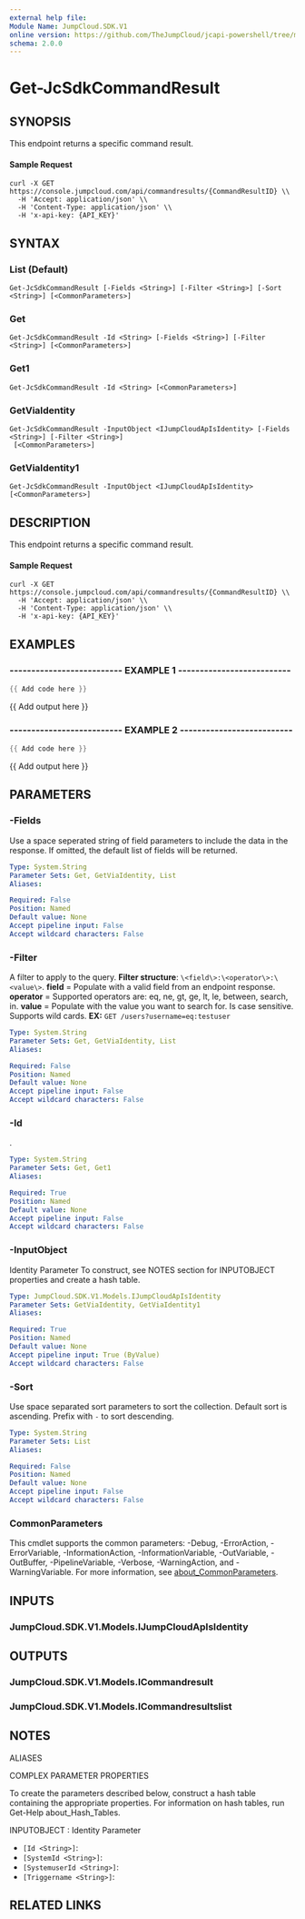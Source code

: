 ```yaml
---
external help file:
Module Name: JumpCloud.SDK.V1
online version: https://github.com/TheJumpCloud/jcapi-powershell/tree/master/SDKs/PowerShell/JumpCloud.SDK.V1/docs/exports/Get-JcSdkCommandResult.md
schema: 2.0.0
---
```


# Get-JcSdkCommandResult

## SYNOPSIS
This endpoint returns a specific command result.

#### Sample Request
```
curl -X GET https://console.jumpcloud.com/api/commandresults/{CommandResultID} \\
  -H 'Accept: application/json' \\
  -H 'Content-Type: application/json' \\
  -H 'x-api-key: {API_KEY}'
  ```

## SYNTAX

### List (Default)
```
Get-JcSdkCommandResult [-Fields <String>] [-Filter <String>] [-Sort <String>] [<CommonParameters>]
```

### Get
```
Get-JcSdkCommandResult -Id <String> [-Fields <String>] [-Filter <String>] [<CommonParameters>]
```

### Get1
```
Get-JcSdkCommandResult -Id <String> [<CommonParameters>]
```

### GetViaIdentity
```
Get-JcSdkCommandResult -InputObject <IJumpCloudApIsIdentity> [-Fields <String>] [-Filter <String>]
 [<CommonParameters>]
```

### GetViaIdentity1
```
Get-JcSdkCommandResult -InputObject <IJumpCloudApIsIdentity> [<CommonParameters>]
```

## DESCRIPTION
This endpoint returns a specific command result.

#### Sample Request
```
curl -X GET https://console.jumpcloud.com/api/commandresults/{CommandResultID} \\
  -H 'Accept: application/json' \\
  -H 'Content-Type: application/json' \\
  -H 'x-api-key: {API_KEY}'
  ```

## EXAMPLES

### -------------------------- EXAMPLE 1 --------------------------
```powershell
{{ Add code here }}
```

{{ Add output here }}

### -------------------------- EXAMPLE 2 --------------------------
```powershell
{{ Add code here }}
```

{{ Add output here }}

## PARAMETERS

### -Fields
Use a space seperated string of field parameters to include the data in the response.
If omitted, the default list of fields will be returned.

```yaml
Type: System.String
Parameter Sets: Get, GetViaIdentity, List
Aliases:

Required: False
Position: Named
Default value: None
Accept pipeline input: False
Accept wildcard characters: False
```

### -Filter
A filter to apply to the query.
**Filter structure**: `\<field\>:\<operator\>:\<value\>`.
**field** = Populate with a valid field from an endpoint response.
**operator** = Supported operators are: eq, ne, gt, ge, lt, le, between, search, in.
**value** = Populate with the value you want to search for.
Is case sensitive.
Supports wild cards.
**EX:** `GET /users?username=eq:testuser`

```yaml
Type: System.String
Parameter Sets: Get, GetViaIdentity, List
Aliases:

Required: False
Position: Named
Default value: None
Accept pipeline input: False
Accept wildcard characters: False
```

### -Id
.

```yaml
Type: System.String
Parameter Sets: Get, Get1
Aliases:

Required: True
Position: Named
Default value: None
Accept pipeline input: False
Accept wildcard characters: False
```

### -InputObject
Identity Parameter
To construct, see NOTES section for INPUTOBJECT properties and create a hash table.

```yaml
Type: JumpCloud.SDK.V1.Models.IJumpCloudApIsIdentity
Parameter Sets: GetViaIdentity, GetViaIdentity1
Aliases:

Required: True
Position: Named
Default value: None
Accept pipeline input: True (ByValue)
Accept wildcard characters: False
```

### -Sort
Use space separated sort parameters to sort the collection.
Default sort is ascending.
Prefix with `-` to sort descending.

```yaml
Type: System.String
Parameter Sets: List
Aliases:

Required: False
Position: Named
Default value: None
Accept pipeline input: False
Accept wildcard characters: False
```

### CommonParameters
This cmdlet supports the common parameters: -Debug, -ErrorAction, -ErrorVariable, -InformationAction, -InformationVariable, -OutVariable, -OutBuffer, -PipelineVariable, -Verbose, -WarningAction, and -WarningVariable. For more information, see [about_CommonParameters](http://go.microsoft.com/fwlink/?LinkID=113216).

## INPUTS

### JumpCloud.SDK.V1.Models.IJumpCloudApIsIdentity

## OUTPUTS

### JumpCloud.SDK.V1.Models.ICommandresult

### JumpCloud.SDK.V1.Models.ICommandresultslist

## NOTES

ALIASES

COMPLEX PARAMETER PROPERTIES

To create the parameters described below, construct a hash table containing the appropriate properties. For information on hash tables, run Get-Help about_Hash_Tables.


INPUTOBJECT <IJumpCloudApIsIdentity>: Identity Parameter
  - `[Id <String>]`: 
  - `[SystemId <String>]`: 
  - `[SystemuserId <String>]`: 
  - `[Triggername <String>]`: 

## RELATED LINKS

